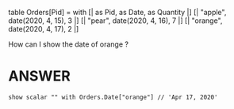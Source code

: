 table Orders[Pid] = with
  [| as Pid, as Date, as Quantity |]
  [| "apple",  date(2020, 4, 15), 3 |]
  [| "pear",  date(2020, 4, 16), 7 |]
  [| "orange", date(2020, 4, 17), 2 |]

How can I show the date of orange ?

# ANSWER

```envision
show scalar "" with Orders.Date["orange"] // 'Apr 17, 2020'
```